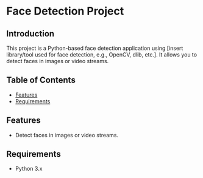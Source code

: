# Face Detection Project

## Introduction

This project is a Python-based face detection application using [insert library/tool used for face detection, e.g., OpenCV, dlib, etc.]. It allows you to detect faces in images or video streams.

## Table of Contents

- [Features](#features)
- [Requirements](#requirements)

## Features

- Detect faces in images or video streams.

## Requirements


- Python 3.x


